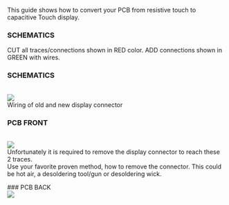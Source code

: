 This guide shows how to convert your PCB from resistive touch to capacitive Touch display.
    <br>
    <p> 
    
    
### SCHEMATICS

CUT all traces/connections shown in RED color.
ADD connections shown in GREEN with wires.
<br>

### SCHEMATICS
<br>
<img src="https://codeberg.org/positionhigh/MicroDexed-touch/raw/branch/main/doc/Display-Conversion/wiring.jpg" >
<br> Wiring of old and new display connector 
<p>
    
### PCB FRONT
<br>
<img src="https://codeberg.org/positionhigh/MicroDexed-touch/raw/branch/main/doc/Display-Conversion/front.jpg" >
<br>
Unfortunately it is required to remove the display connector to reach these 2 traces.
<br>
Use your favorite proven method, how to remove the connector. This could be hot air, a desoldering tool/gun or desoldering wick.
<br>
<p>
### PCB BACK
<br>
<img src="https://codeberg.org/positionhigh/MicroDexed-touch/raw/branch/main/doc/Display-Conversion/back.jpg" >
<br>
<p>



  